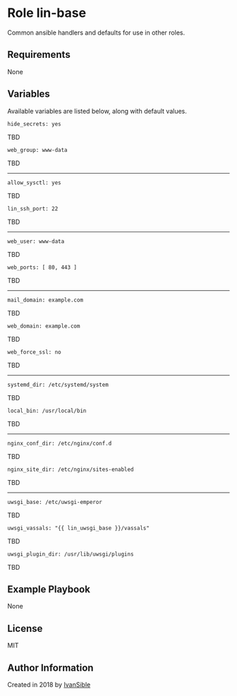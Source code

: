 # Role lin-base

Common ansible handlers and defaults for use in other roles.


## Requirements

None


## Variables

Available variables are listed below, along with default values.


    hide_secrets: yes
TBD

    web_group: www-data
TBD

---

    allow_sysctl: yes
TBD

    lin_ssh_port: 22
TBD

---

    web_user: www-data
TBD

    web_ports: [ 80, 443 ]
TBD

---

    mail_domain: example.com
TBD

    web_domain: example.com
TBD

    web_force_ssl: no
TBD

---

    systemd_dir: /etc/systemd/system
TBD

    local_bin: /usr/local/bin
TBD

---

    nginx_conf_dir: /etc/nginx/conf.d
TBD

    nginx_site_dir: /etc/nginx/sites-enabled
TBD

---

    uwsgi_base: /etc/uwsgi-emperor
TBD

    uwsgi_vassals: "{{ lin_uwsgi_base }}/vassals"
TBD

    uwsgi_plugin_dir: /usr/lib/uwsgi/plugins
TBD


## Example Playbook

None


## License

MIT


## Author Information

Created in 2018 by [IvanSible](https://github.com/ivansible)
